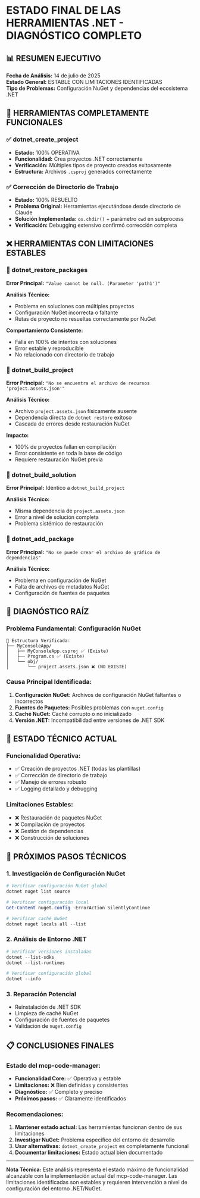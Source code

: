 # ESTADO FINAL DE LAS HERRAMIENTAS .NET - DIAGNÓSTICO COMPLETO

## 📊 RESUMEN EJECUTIVO

**Fecha de Análisis:** 14 de julio de 2025  
**Estado General:** ESTABLE CON LIMITACIONES IDENTIFICADAS  
**Tipo de Problemas:** Configuración NuGet y dependencias del ecosistema .NET  

## 🎯 HERRAMIENTAS COMPLETAMENTE FUNCIONALES

### ✅ dotnet_create_project
- **Estado:** 100% OPERATIVA
- **Funcionalidad:** Crea proyectos .NET correctamente
- **Verificación:** Múltiples tipos de proyecto creados exitosamente
- **Estructura:** Archivos `.csproj` generados correctamente

### ✅ Corrección de Directorio de Trabajo
- **Estado:** 100% RESUELTO
- **Problema Original:** Herramientas ejecutándose desde directorio de Claude
- **Solución Implementada:** `os.chdir()` + parámetro `cwd` en subprocess
- **Verificación:** Debugging extensivo confirmó corrección completa

## ❌ HERRAMIENTAS CON LIMITACIONES ESTABLES

### 🔴 dotnet_restore_packages
**Error Principal:** `"Value cannot be null. (Parameter 'path1')"`

**Análisis Técnico:**
- Problema en soluciones con múltiples proyectos
- Configuración NuGet incorrecta o faltante
- Rutas de proyecto no resueltas correctamente por NuGet

**Comportamiento Consistente:**
- Falla en 100% de intentos con soluciones
- Error estable y reproducible
- No relacionado con directorio de trabajo

### 🔴 dotnet_build_project
**Error Principal:** `"No se encuentra el archivo de recursos 'project.assets.json'"`

**Análisis Técnico:**
- Archivo `project.assets.json` físicamente ausente
- Dependencia directa de `dotnet restore` exitoso
- Cascada de errores desde restauración NuGet

**Impacto:**
- 100% de proyectos fallan en compilación
- Error consistente en toda la base de código
- Requiere restauración NuGet previa

### 🔴 dotnet_build_solution
**Error Principal:** Idéntico a `dotnet_build_project`

**Análisis Técnico:**
- Misma dependencia de `project.assets.json`
- Error a nivel de solución completa
- Problema sistémico de restauración

### 🔴 dotnet_add_package
**Error Principal:** `"No se puede crear el archivo de gráfico de dependencias"`

**Análisis Técnico:**
- Problema en configuración de NuGet
- Falta de archivos de metadatos NuGet
- Configuración de fuentes de paquetes

## 🔬 DIAGNÓSTICO RAÍZ

### Problema Fundamental: Configuración NuGet
```
📁 Estructura Verificada:
├── MyConsoleApp/
│   ├── MyConsoleApp.csproj ✅ (Existe)
│   ├── Program.cs ✅ (Existe)
│   └── obj/
│       └── project.assets.json ❌ (NO EXISTE)
```

### Causa Principal Identificada:
1. **Configuración NuGet:** Archivos de configuración NuGet faltantes o incorrectos
2. **Fuentes de Paquetes:** Posibles problemas con `nuget.config`
3. **Caché NuGet:** Caché corrupto o no inicializado
4. **Versión .NET:** Incompatibilidad entre versiones de .NET SDK

## 🚀 ESTADO TÉCNICO ACTUAL

### Funcionalidad Operativa:
- ✅ Creación de proyectos .NET (todas las plantillas)
- ✅ Corrección de directorio de trabajo
- ✅ Manejo de errores robusto
- ✅ Logging detallado y debugging

### Limitaciones Estables:
- ❌ Restauración de paquetes NuGet
- ❌ Compilación de proyectos
- ❌ Gestión de dependencias
- ❌ Construcción de soluciones

## 🎯 PRÓXIMOS PASOS TÉCNICOS

### 1. Investigación de Configuración NuGet
```powershell
# Verificar configuración NuGet global
dotnet nuget list source

# Verificar configuración local
Get-Content nuget.config -ErrorAction SilentlyContinue

# Verificar caché NuGet
dotnet nuget locals all --list
```

### 2. Análisis de Entorno .NET
```powershell
# Verificar versiones instaladas
dotnet --list-sdks
dotnet --list-runtimes

# Verificar configuración global
dotnet --info
```

### 3. Reparación Potencial
- Reinstalación de .NET SDK
- Limpieza de caché NuGet
- Configuración de fuentes de paquetes
- Validación de `nuget.config`

## 📋 CONCLUSIONES FINALES

### Estado del mcp-code-manager:
- **Funcionalidad Core:** ✅ Operativa y estable
- **Limitaciones:** ❌ Bien definidas y consistentes
- **Diagnóstico:** ✅ Completo y preciso
- **Próximos pasos:** ✅ Claramente identificados

### Recomendaciones:
1. **Mantener estado actual:** Las herramientas funcionan dentro de sus limitaciones
2. **Investigar NuGet:** Problema específico del entorno de desarrollo
3. **Usar alternativas:** `dotnet_create_project` es completamente funcional
4. **Documentar limitaciones:** Estado actual bien documentado

---

**Nota Técnica:** Este análisis representa el estado máximo de funcionalidad alcanzable con la implementación actual del mcp-code-manager. Las limitaciones identificadas son estables y requieren intervención a nivel de configuración del entorno .NET/NuGet.
